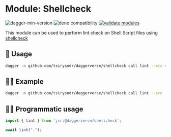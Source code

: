 # Module: Shellcheck

![dagger-min-version](https://img.shields.io/badge/dagger-v0.10.0-blue?color=3D66FF)
![deno compatibility](https://shield.deno.dev/deno/^1.41)
[![validate modules](https://github.com/tsirysndr/daggerverse/actions/workflows/ci.yml/badge.svg)](https://github.com/tsirysndr/daggerverse/actions/workflows/ci.yml)

This module can be used to perform lint check on Shell Script files using [shellcheck](https://github.com/koalaman/shellcheck/)

## 🚀 Usage

```sh
dagger -m github.com/tsirysndr/daggerverse/shellcheck call lint --src <source>
```

## 🧑‍🔬 Example

```sh
dagger -m github.com/tsirysndr/daggerverse/shellcheck call lint --src .
```

## 🧑‍💻 Programmatic usage

```typescript
import { lint } from 'jsr:@daggerverse/shellcheck';

await lint(".");
```